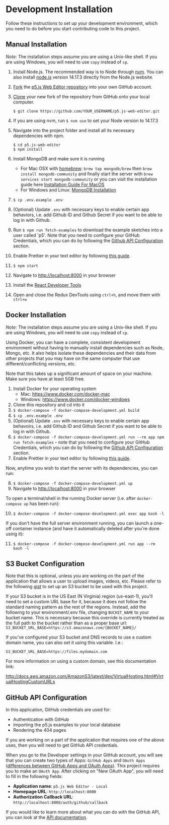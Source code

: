 # Development Installation

Follow these instructions to set up your development environment, which you need to do before you start contributing code to this project.

## Manual Installation

_Note_: The installation steps assume you are using a Unix-like shell. If you are using Windows, you will need to use `copy` instead of `cp`.

1. Install Node.js. The recommended way is to Node through [nvm](https://github.com/nvm-sh/nvm). You can also install [node.js](https://nodejs.org/download/release/v14.17.3/) version 14.17.3 directly from the Node.js website.
2. [Fork](https://help.github.com/articles/fork-a-repo) the [p5.js Web Editor repository](https://github.com/processing/p5.js-web-editor) into your own GitHub account.
3. [Clone](https://help.github.com/articles/cloning-a-repository/) your new fork of the repository from GitHub onto your local computer.

   ```
   $ git clone https://github.com/YOUR_USERNAME/p5.js-web-editor.git
   ```

4. If you are using nvm, run `$ nvm use` to set your Node version to 14.17.3
5. Navigate into the project folder and install all its necessary dependencies with npm.

   ```
   $ cd p5.js-web-editor
   $ npm install
   ```
6. Install MongoDB and make sure it is running
   * For Mac OSX with [homebrew](http://brew.sh/): `brew tap mongodb/brew` then `brew install mongodb-community` and finally start the server with `brew services start mongodb-community` or you can visit the installation guide here [Installation Guide For MacOS](https://docs.mongodb.com/manual/tutorial/install-mongodb-on-os-x/)
   * For Windows and Linux: [MongoDB Installation](https://docs.mongodb.com/manual/installation/)
7. `$ cp .env.example .env`
8. (Optional) Update `.env` with necessary keys to enable certain app behaviors, i.e. add Github ID and Github Secret if you want to be able to log in with Github.
9. Run `$ npm run fetch-examples` to download the example sketches into a user called 'p5'. Note that you need to configure your GitHub Credentials, which you can do by following the [Github API Configuration](#github-api-configuration) section.
10. Enable Prettier in your text editor by following [this guide](https://prettier.io/docs/en/editors.html).
11. `$ npm start`
12. Navigate to [http://localhost:8000](http://localhost:8000) in your browser
13. Install the [React Developer Tools](https://chrome.google.com/webstore/detail/react-developer-tools/fmkadmapgofadopljbjfkapdkoienihi?hl=en)
14. Open and close the Redux DevTools using `ctrl+h`, and move them with `ctrl+w`

## Docker Installation

_Note_: The installation steps assume you are using a Unix-like shell. If you are using Windows, you will need to use `copy` instead of `cp`.

Using Docker, you can have a complete, consistent development environment without having to manually install dependencies such as Node, Mongo, etc. It also helps isolate these dependencies and their data from other projects that you may have on the same computer that use different/conflicting versions, etc.

Note that this takes up a significant amount of space on your machine. Make sure you have at least 5GB free.

1. Install Docker for your operating system
   * Mac: https://www.docker.com/docker-mac
   * Windows: https://www.docker.com/docker-windows
2. Clone this repository and cd into it
3. `$ docker-compose -f docker-compose-development.yml build`
4. `$ cp .env.example .env`
5. (Optional) Update `.env` with necessary keys to enable certain app behavoirs, i.e. add Github ID and Github Secret if you want to be able to log in with Github.
6. `$ docker-compose -f docker-compose-development.yml run --rm app npm run fetch-examples` -  note that you need to configure your GitHub Credentials, which you can do by following the [Github API Configuration](#github-api-configuration) section.
7. Enable Prettier in your text editor by following [this guide](https://prettier.io/docs/en/editors.html).

Now, anytime you wish to start the server with its dependencies, you can run:

8. `$ docker-compose -f docker-compose-development.yml up`
9. Navigate to [http://localhost:8000](http://localhost:8000) in your browser

To open a terminal/shell in the running Docker server (i.e. after `docker-compose up` has been run):

10. `$ docker-compose -f docker-compose-development.yml exec app bash -l`

If you don't have the full server environment running, you can launch a one-off container instance (and have it automatically deleted after you're done using it):

11. `$ docker-compose -f docker-compose-development.yml run app --rm bash -l`

## S3 Bucket Configuration

Note that this is optional, unless you are working on the part of the application that allows a user to upload images, videos, etc. Please refer to the following [gist](https://gist.github.com/catarak/70c9301f0fd1ac2d6b58de03f61997e3) to set up an S3 bucket to be used with this project.

If your S3 bucket is in the US East (N Virginia) region (us-east-1), you'll
need to set a custom URL base for it, because it does not follow the standard
naming pattern as the rest of the regions. Instead, add the following to your
environment/.env file, changing `BUCKET_NAME` to your bucket name. This is necessary because this override is currently treated as the full path to the bucket rather than as a proper base url:
`S3_BUCKET_URL_BASE=https://s3.amazonaws.com/{BUCKET_NAME}/`

If you've configured your S3 bucket and DNS records to use a custom domain
name, you can also set it using this variable. I.e.:

`S3_BUCKET_URL_BASE=https://files.mydomain.com`

For more information on using a custom domain, see this documentation link:

http://docs.aws.amazon.com/AmazonS3/latest/dev/VirtualHosting.html#VirtualHostingCustomURLs

## GitHub API Configuration

In this application, GitHub credentials are used for:
* Authentication with GitHub
* Importing the p5.js examples to your local database
* Rendering the 404 pages

If you are working on a part of the application that requires one of the above uses, then you will need to get GitHub API credentials.

When you go to the Developer settings in your GitHub account, you will see that you can create two types of Apps: `GitHub Apps` and `OAuth Apps` ([differences between GitHub Apps and OAuth Apps](https://docs.github.com/en/free-pro-team@latest/developers/apps/differences-between-github-apps-and-oauth-apps)). This project requires you to make an `OAuth App`. After clicking on "New OAuth App", you will need to fill in the following fields:
- **Application name**: `p5.js Web Editor - Local`
- **Homepage URL**: `http://localhost:8000`
- **Authorization Callback URL**: `http://localhost:8000/auth/github/callback`

If you would like to learn more about what you can do with the GitHub API, you can look at the [API documentation](https://developer.github.com/v3/).
